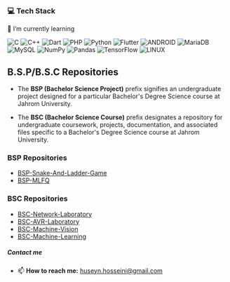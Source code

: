 ### 💻 Tech Stack

🌱 I’m currently learning

![C](https://img.shields.io/badge/c-%2300599C.svg?style=flat&logo=c&logoColor=white)
![C++](https://img.shields.io/badge/c++-%2300599C.svg?style=flat&logo=c%2B%2B&logoColor=white)
![Dart](https://img.shields.io/badge/dart-%230175C2.svg?style=flat&logo=dart&logoColor=white)
![PHP](https://img.shields.io/badge/php-%23777BB4.svg?style=flat&logo=php&logoColor=white)
![Python](https://img.shields.io/badge/python-3670A0?style=flat&logo=python&logoColor=ffdd54)
![Flutter](https://img.shields.io/badge/Flutter-%2302569B.svg?style=flat&logo=Flutter&logoColor=white)
![ANDROID](https://img.shields.io/badge/android-%2320232a.svg?style=flat&logo=android&logoColor=%a4c639)
![MariaDB](https://img.shields.io/badge/MariaDB-003545?style=flat&logo=mariadb&logoColor=white)
![MySQL](https://img.shields.io/badge/mysql-%2300f.svg?style=flat&logo=mysql&logoColor=white)
![NumPy](https://img.shields.io/badge/numpy-%23013243.svg?style=flat&logo=numpy&logoColor=white)
![Pandas](https://img.shields.io/badge/pandas-%23150458.svg?style=flat&logo=pandas&logoColor=white)
![TensorFlow](https://img.shields.io/badge/TensorFlow-%23FF6F00.svg?style=flat&logo=TensorFlow&logoColor=white)
![LINUX](https://img.shields.io/badge/Linux-FCC624?style=flat&logo=linux&logoColor=black)

## B.S.P/B.S.C Repositories

- The **BSP (Bachelor Science Project)** prefix signifies an undergraduate project designed for a particular Bachelor's Degree Science course at Jahrom University.

- The **BSC (Bachelor Science Course)** prefix designates a repository for undergraduate coursework, projects, documentation, and associated files specific to a Bachelor's Degree Science course at Jahrom University.

### BSP Repositories
- [BSP-Snake-And-Ladder-Game](https://github.com/HuseynHuseyni/BSP-Snake-And-Ladder-Game)
- [BSP-MLFQ](https://github.com/HuseynHuseyni/BSP-MLFQ)

### BSC Repositories
- [BSC-Network-Laboratory](https://github.com/HuseynHuseyni/BSC-Network-Laboratory)
- [BSC-AVR-Laboratory](https://github.com/HuseynHuseyni/BSC-AVR-Laboratory)
- [BSC-Machine-Vision](https://github.com/HuseynHuseyni/BSC-Machine-Vision)
- [BSC-Machine-Learning](https://github.com/HuseynHuseyni/BSC-Machine-Learning)

##### Contact me
- 📫 **How to reach me:** [huseyn.hosseini@gmail.com](mailto:huseyn.hosseini@gmail.com)

<!--
# 📊 GitHub Stats:
![](https://github-readme-stats.vercel.app/api?username=Huseynhuseyni&theme=dark&hide_border=false&include_all_commits=true&count_private=true)<br/>
![](https://github-readme-streak-stats.herokuapp.com/?user=Huseynhuseyni&theme=dark&hide_border=false)<br/>

![](https://github-readme-stats.vercel.app/api/top-langs/?username=Huseynhuseyni&theme=dark&hide_border=false&include_all_commits=true&count_private=true&layout=compact)

### ✍️ Random Dev Quote
![](https://quotes-github-readme.vercel.app/api?type=vetical&theme=light)

### 🔝 Top Contributed Repo
![](https://github-contributor-stats.vercel.app/api?username=Huseynhuseyni&limit=5&theme=dark&combine_all_yearly_contributions=true)
-->

<!-- Proudly created with GPRM ( https://gprm.itsvg.in ) -->
